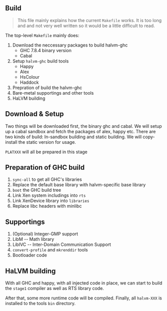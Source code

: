 Build
---

> This file mainly explains how the current `Makefile` works. It is too long and and not very well written so it would be a little difficult to read.

The top-level `Makefile` mainly does:

1. Download the neccessary packages to build halvm-ghc
	* GHC 7.8.4 binary version
	* Cabal
2. Setup `halvm-ghc` build tools
	* Happy
	* Alex
	* HsColour
	* Haddock
3. Prepration of build the halvm-ghc
4. Bare-metal supportings and other tools
5. HaLVM building

## Download & Setup
Two things will be downloaded first, the binary ghc and cabal. We will setup up a cabal sandbox and fetch the packages of alex, happy etc. There are two kinds of build: In-sandbox building and static building. We will copy-install the static version for usage.

`PLATXXX` will all be prepared in this stage

## Preparation of GHC build
1. `sync-all` to get all GHC's libraries
2. Replace the default base library with halvm-specific base library
3. `boot` the GHC build tree
4. Link Xen system includings into `rts`
5. Link XenDevice library into `libraries`
6. Replace libc headers with minlibc

## Supportings
1. (Optional) Integer-GMP support
2. LibM -- Math library
3. LibIVC -- Inter-Domain Communication Support
4. `convert-profile` and `mkrenddir` tools
5. Bootloader code

## HaLVM building
With all GHC and happy, with all injected code in place, we can start to build the `stage1` compiler as well as RTS library code.

After that, some more runtime code will be compiled. Finally, all `halvm-XXX` is installed to the tools `bin` directory.


